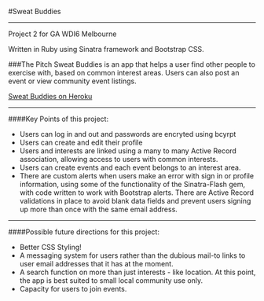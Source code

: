 
#Sweat Buddies
____________

Project 2 for GA WDI6 Melbourne

Written in Ruby using Sinatra framework and Bootstrap CSS. 

###The Pitch
Sweat Buddies is an app that helps a user find other people to exercise with, based on common interest areas. Users can also post an event or view community event listings.

[Sweat Buddies on Heroku](https://sweatbuddies.herokuapp.com)

___________________________________________________________________________________

####Key Points of this project:
- Users can log in and out and passwords are encryted using bcyrpt
- Users can create and edit their profile
- Users and interests are linked using a many to many Active Record association, allowing access to users with common interests.
- Users can create events and each event belongs to an interest area.
- There are custom alerts when users make an error with sign in or profile information, using some of the functionality of the Sinatra-Flash gem, with code written to work with Bootstrap alerts. There are Active Record validations in place to avoid blank data fields and prevent users signing up more than once with the same email address.

___________________________________________________________________________________

####Possible future directions for this project:
- Better CSS Styling! 
- A messaging system for users rather than the dubious mail-to links to user email addresses that it has at the moment.
- A search function on more than just interests - like location. At this point, the app is best suited to small local community use only.
- Capacity for users to join events.





